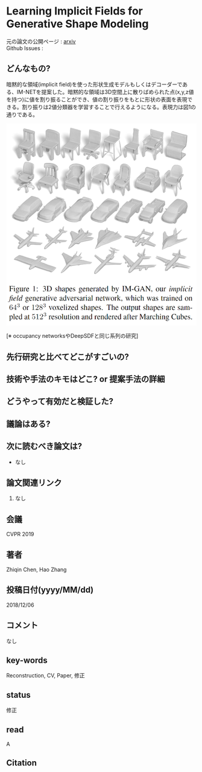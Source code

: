 # Learning Implicit Fields for Generative Shape Modeling  

元の論文の公開ページ : [arxiv](https://arxiv.org/abs/1812.02822)  
Github Issues : 

## どんなもの?
暗黙的な領域(implicit field)を使った形状生成モデルもしくはデコーダーである、IM-NETを提案した。暗黙的な領域は3D空間上に散りばめられた点(x,y,z値を持つ)に値を割り振ることができ、値の割り振りをもとに形状の表面を表現できる。割り振りは2値分類器を学習することで行えるようになる。表現力は図1の通りである。

![fig1](img/LIFfGSM/fig1.png)

[※ occupancy networksやDeepSDFと同じ系列の研究]

## 先行研究と比べてどこがすごいの?

## 技術や手法のキモはどこ? or 提案手法の詳細

## どうやって有効だと検証した?

## 議論はある?

## 次に読むべき論文は?
- なし

## 論文関連リンク
1. なし

## 会議
CVPR 2019

## 著者
Zhiqin Chen, Hao Zhang

## 投稿日付(yyyy/MM/dd)
2018/12/06

## コメント
なし

## key-words
Reconstruction, CV, Paper, 修正

## status
修正

## read
A

## Citation
